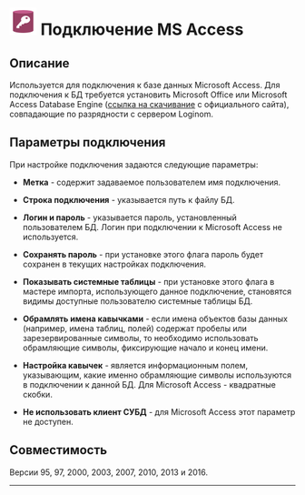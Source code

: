 # ![](../../../media/app/icons/vendors/accessodbcunidacdbconnection.svg) Подключение MS Access

## Описание

Используется для подключения к базе данных Microsoft Access. Для подключения к БД требуется установить Microsoft Office или Microsoft Access Database Engine ([ссылка на скачивание](https://www.microsoft.com/en-us/download/details.aspx?id=13255) с официального сайта), совпадающие по разрядности с сервером Loginom.

## Параметры подключения

При настройке подключения задаются следующие параметры:

* **Метка** - содержит задаваемое пользователем имя подключения.

* **Строка подключения** - указывается путь к файлу БД.

* **Логин и пароль** - указывается пароль, установленный пользователем БД. Логин при подключении к Microsoft Access не используется.

* **Сохранять пароль** - при установке этого флага пароль будет сохранен в текущих настройках подключения.

* **Показывать системные таблицы** - при установке этого флага в мастере импорта, использующего данное подключение, становятся видимы доступные пользователю системные таблицы БД.

* **Обрамлять имена кавычками** - если имена объектов базы данных (например, имена таблиц, полей) содержат пробелы или зарезервированные символы, то необходимо использовать обрамляющие символы, фиксирующие начало и конец имени.

* **Настройка кавычек** - является информационным полем, указывающим, какие именно обрамляющие символы используются в подключении  к данной БД. Для Microsoft Access - квадратные скобки.

* **Не использовать клиент СУБД** -  для Microsoft Access этот параметр не доступен.

## Совместимость

Версии 95, 97, 2000, 2003, 2007, 2010, 2013 и 2016.

-----
